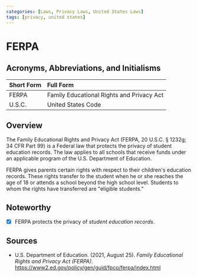 ```yaml
---
categories: [Laws, Privacy Laws, United States Laws]
tags: [privacy, united states]
---
```


# FERPA

## Acronyms, Abbreviations, and Initialisms

Short Form | Full Form
:--- | :---
FERPA | Family Educational Rights and Privacy Act
U.S.C. | United States Code

## Overview

The Family Educational Rights and Privacy Act (FERPA, 20 U.S.C. § 1232g; 34 CFR Part 99) is a Federal law that protects the privacy of student education records. The law applies to all schools that receive funds under an applicable program of the U.S. Department of Education.

FERPA gives parents certain rights with respect to their children's education records. These rights transfer to the student when he or she reaches the age of 18 or attends a school beyond the high school level. Students to whom the rights have transferred are "eligible students."

## Noteworthy

- [x] FERPA protects the privacy of *student education records*.

## Sources

- U.S. Department of Education. (2021, August 25). *Family Educational Rights and Privacy Act (FERPA)*. https://www2.ed.gov/policy/gen/guid/fpco/ferpa/index.html

